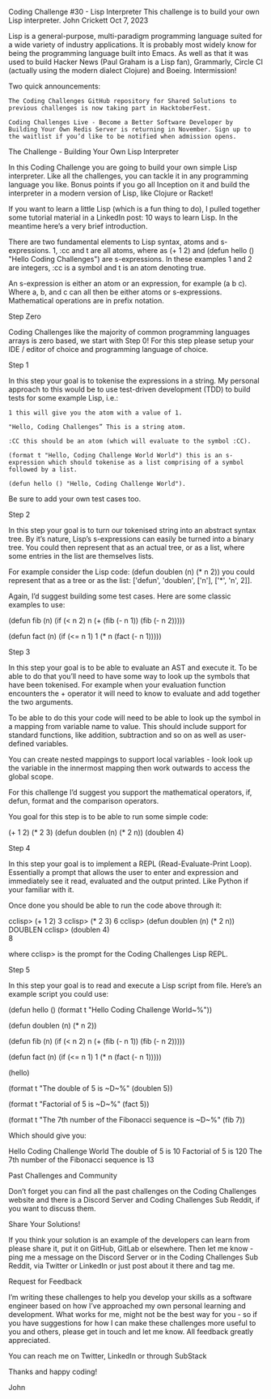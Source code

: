 Coding Challenge #30 - Lisp Interpreter
This challenge is to build your own Lisp interpreter.
John Crickett
Oct 7, 2023

Lisp is a general-purpose, multi-paradigm programming language suited for a wide variety of industry applications. It is probably most widely know for being the programming language built into Emacs. As well as that it was used to build Hacker News (Paul Graham is a Lisp fan), Grammarly, Circle CI (actually using the modern dialect Clojure) and Boeing.
Intermission!

Two quick announcements:

    The Coding Challenges GitHub repository for Shared Solutions to previous challenges is now taking part in HacktoberFest.

    Coding Challenges Live - Become a Better Software Developer by Building Your Own Redis Server is returning in November. Sign up to the waitlist if you’d like to be notified when admission opens.

The Challenge - Building Your Own Lisp Interpreter

In this Coding Challenge you are going to build your own simple Lisp interpreter. Like all the challenges, you can tackle it in any programming language you like. Bonus points if you go all Inception on it and build the interpreter in a modern version of Lisp, like Clojure or Racket!

If you want to learn a little Lisp (which is a fun thing to do), I pulled together some tutorial material in a LinkedIn post: 10 ways to learn Lisp. In the meantime here’s a very brief introduction.

There are two fundamental elements to Lisp syntax, atoms and s-expressions. 1, :cc and t are all atoms, where as (+ 1 2) and (defun hello () "Hello Coding Challenges") are s-expressions. In these examples 1 and 2 are integers, :cc is a symbol and t is an atom denoting true.

An s-expression is either an atom or an expression, for example (a b c). Where a, b, and c can all then be either atoms or s-expressions. Mathematical operations are in prefix notation.

Step Zero

Coding Challenges like the majority of common programming languages arrays is zero based, we start with Step 0! For this step please setup your IDE / editor of choice and programming language of choice.

Step 1

In this step your goal is to tokenise the expressions in a string. My personal approach to this would be to use test-driven development (TDD) to build tests for some example Lisp, i.e.:

    1 this will give you the atom with a value of 1.

    "Hello, Coding Challenges” This is a string atom.

    :CC this should be an atom (which will evaluate to the symbol :CC).

    (format t "Hello, Coding Challenge World World") this is an s-expression which should tokenise as a list comprising of a symbol followed by a list.

    (defun hello () "Hello, Coding Challenge World").

Be sure to add your own test cases too.

Step 2

In this step your goal is to turn our tokenised string into an abstract syntax tree. By it’s nature, Lisp’s s-expressions can easily be turned into a binary tree. You could then represent that as an actual tree, or as a list, where some entries in the list are themselves lists.

For example consider the Lisp code: (defun doublen (n) (* n 2)) you could represent that as a tree or as the list: ['defun', 'doublen', ['n'], ['*', 'n', 2]].

Again, I’d suggest building some test cases. Here are some classic examples to use:

(defun fib (n)
  (if (< n 2)
      n
      (+ (fib (- n 1))
         (fib (- n 2)))))

(defun fact (n) 
  (if (<= n 1) 
    1 
    (* n (fact (- n 1)))))

Step 3

In this step your goal is to be able to evaluate an AST and execute it. To be able to do that you’ll need to have some way to look up the symbols that have been tokenised. For example when your evaluation function encounters the + operator it will need to know to evaluate and add together the two arguments.

To be able to do this your code will need to be able to look up the symbol in a mapping from variable name to value. This should include support for standard functions, like addition, subtraction and so on as well as user-defined variables.

You can create nested mappings to support local variables - look look up the variable in the innermost mapping then work outwards to access the global scope.

For this challenge I’d suggest you support the mathematical operators, if, defun, format and the comparison operators.

You goal for this step is to be able to run some simple code:


(+ 1 2)
(* 2 3)
(defun doublen (n) (* 2 n))
(doublen 4)  

Step 4

In this step your goal is to implement a REPL (Read-Evaluate-Print Loop). Essentially a prompt that allows the user to enter and expression and immediately see it read, evaluated and the output printed. Like Python if your familiar with it.

Once done you should be able to run the code above through it:

cclisp> (+ 1 2)
3
cclisp>  (* 2 3)
6
cclisp> (defun doublen (n) (* 2 n))
DOUBLEN
cclisp> (doublen 4)  
8

where cclisp> is the prompt for the Coding Challenges Lisp REPL.

Step 5

In this step your goal is to read and execute a Lisp script from file. Here’s an example script you could use:

(defun hello ()
  (format t "Hello Coding Challenge World~%"))

(defun doublen (n)
  (* n 2))

(defun fib (n)
  (if (< n 2)
      n
      (+ (fib (- n 1))
         (fib (- n 2)))))

(defun fact (n)
  (if (<= n 1)
    1
    (* n (fact (- n 1)))))

(hello)

(format t "The double of 5 is ~D~%" (doublen 5))

(format t "Factorial of 5 is ~D~%" (fact 5))

(format t "The 7th number of the Fibonacci sequence is ~D~%" (fib 7))

Which should give you:

Hello Coding Challenge World
The double of 5 is 10
Factorial of 5 is 120
The 7th number of the Fibonacci sequence is 13

Past Challenges and Community

Don’t forget you can find all the past challenges on the Coding Challenges website and there is a Discord Server and Coding Challenges Sub Reddit, if you want to discuss them.

Share Your Solutions!

If you think your solution is an example of the developers can learn from please share it, put it on GitHub, GitLab or elsewhere. Then let me know - ping me a message on the Discord Server or in the Coding Challenges Sub Reddit, via Twitter or LinkedIn or just post about it there and tag me.

Request for Feedback

I’m writing these challenges to help you develop your skills as a software engineer based on how I’ve approached my own personal learning and development. What works for me, might not be the best way for you - so if you have suggestions for how I can make these challenges more useful to you and others, please get in touch and let me know. All feedback greatly appreciated.

You can reach me on Twitter, LinkedIn or through SubStack

Thanks and happy coding!

John